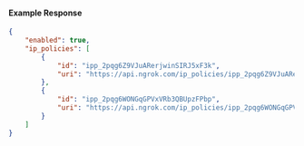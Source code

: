 <!-- Code generated for API Clients. DO NOT EDIT. -->

#### Example Response

```json
{
	"enabled": true,
	"ip_policies": [
		{
			"id": "ipp_2pqg6Z9VJuARerjwinSIRJ5xF3k",
			"uri": "https://api.ngrok.com/ip_policies/ipp_2pqg6Z9VJuARerjwinSIRJ5xF3k"
		},
		{
			"id": "ipp_2pqg6WONGqGPVxVRb3QBUpzFPbp",
			"uri": "https://api.ngrok.com/ip_policies/ipp_2pqg6WONGqGPVxVRb3QBUpzFPbp"
		}
	]
}
```
